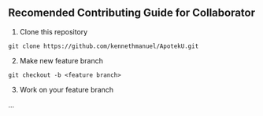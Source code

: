 ## Recomended Contributing Guide for Collaborator

1. Clone this repository
```plaintext
git clone https://github.com/kennethmanuel/ApotekU.git
```

2. Make new feature branch
```plaintext
git checkout -b <feature branch>
```

3. Work on your feature branch

... 